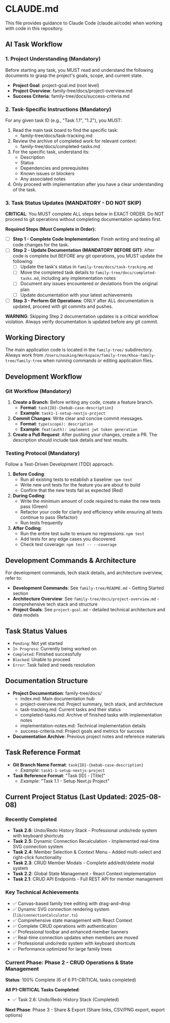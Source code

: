 # CLAUDE.md

This file provides guidance to Claude Code (claude.ai/code) when working with code in this repository.

## AI Task Workflow

### 1. Project Understanding (Mandatory)
Before starting any task, you MUST read and understand the following documents to grasp the project's goals, scope, and current state.

- **Project Goal**: project-goal.md (root level)
- **Project Overview**: family-tree/docs/project-overview.md  
- **Success Criteria**: family-tree/docs/success-criteria.md

### 2. Task-Specific Instructions (Mandatory)
For any given task ID (e.g., "Task 1.1", "1.2"), you MUST:
1. Read the main task board to find the specific task:
   - family-tree/docs/task-tracking.md
2. Review the archive of completed work for relevant context:
   - family-tree/docs/completed-tasks.md
3. For the specific task, understand its:
   - Description
   - Status
   - Dependencies and prerequisites
   - Known issues or blockers
   - Any associated notes
4. Only proceed with implementation after you have a clear understanding of the task.

### 3. Task Status Updates (MANDATORY - DO NOT SKIP)
**CRITICAL**: You MUST complete ALL steps below in EXACT ORDER. Do NOT proceed to git operations without completing documentation updates first.

**Required Steps (Must Complete in Order):**
- [ ] **Step 1 - Complete Code Implementation**: Finish writing and testing all code changes for the task.
- [ ] **Step 2 - Update Documentation (MANDATORY BEFORE GIT)**: After code is complete but BEFORE any git operations, you MUST update the following:
  - [ ] Update the task's status in `family-tree/docs/task-tracking.md`
  - [ ] Move the completed task details to `family-tree/docs/completed-tasks.md`, including any implementation notes
  - [ ] Document any issues encountered or deviations from the original plan
  - [ ] Update documentation with your latest achievements
- [ ] **Step 3 - Perform Git Operations**: ONLY after ALL documentation is updated, proceed with git commits and pushes.

**WARNING**: Skipping Step 2 documentation updates is a critical workflow violation. Always verify documentation is updated before any git commit.

## Working Directory

The main application code is located in the `family-tree/` subdirectory. Always work from `/Users/nouking/Workspace/family-tree/Khoa-family-tree/family-tree` when running commands or editing application files.

## Development Workflow

### Git Workflow (Mandatory)
1. **Create a Branch**: Before writing any code, create a feature branch.
   - **Format**: `task{ID}-{kebab-case-description}`
   - **Example**: `task1-1-setup-nextjs-project`
2. **Commit Changes**: Write clear and concise commit messages.
   - **Format**: `type(scope): description`
   - **Example**: `feat(auth): implement jwt token generation`
3. **Create a Pull Request**: After pushing your changes, create a PR. The description should include task details and test results.

### Testing Protocol (Mandatory)
Follow a Test-Driven Development (TDD) approach.

1. **Before Coding**:
   - Run all existing tests to establish a baseline: `npm test`
   - Write new unit tests for the feature you are about to build
   - Confirm that the new tests fail as expected (Red)
2. **During Coding**:
   - Write the minimum amount of code required to make the new tests pass (Green)
   - Refactor your code for clarity and efficiency while ensuring all tests continue to pass (Refactor)
   - Run tests frequently
3. **After Coding**:
   - Run the entire test suite to ensure no regressions: `npm test`
   - Add tests for any edge cases you discovered
   - Check test coverage: `npm test -- --coverage`

## Development Commands & Architecture

For development commands, tech stack details, and architecture overview, refer to:
- **Development Commands**: See `family-tree/README.md` - Getting Started section
- **Architecture Overview**: See `family-tree/docs/project-overview.md` - comprehensive tech stack and structure
- **Project Goals**: See `project-goal.md` - detailed technical architecture and data models

## Task Status Values
- `Pending`: Not yet started
- `In Progress`: Currently being worked on
- `Completed`: Finished successfully
- `Blocked`: Unable to proceed
- `Error`: Task failed and needs resolution

## Documentation Structure
- **Project Documentation**: family-tree/docs/
  - index.md: Main documentation hub
  - project-overview.md: Project summary, tech stack, and architecture
  - task-tracking.md: Current tasks and their status
  - completed-tasks.md: Archive of finished tasks with implementation notes
  - implementation-notes.md: Technical implementation details
  - success-criteria.md: Project goals and metrics for success
- **Documentation Archive**: Previous project notes and reference materials

## Task Reference Format
- **Git Branch Name Format**: `task{ID}-{kebab-case-description}`
  - *Example*: `task1-1-setup-nextjs-project`
- **Task Reference Format**: "Task [ID] - [Title]"
  - *Example*: "Task 1.1 - Setup Next.js Project"

## Current Project Status (Last Updated: 2025-08-08)

### Recently Completed
- **Task 2.6**: Undo/Redo History Stack - Professional undo/redo system with keyboard shortcuts
- **Task 2.5**: Dynamic Connection Recalculation - Implemented real-time SVG connection system
- **Task 2.4**: Member Selection & Context Menu - Added multi-select and right-click functionality  
- **Task 2.3**: CRUD Member Modals - Complete add/edit/delete modal system
- **Task 2.2**: Global State Management - React Context implementation
- **Task 2.1**: CRUD API Endpoints - Full REST API for member management

### Key Technical Achievements
- ✅ Canvas-based family tree editing with drag-and-drop
- ✅ Dynamic SVG connection rendering system (`lib/connectionCalculator.ts`)
- ✅ Comprehensive state management with React Context
- ✅ Complete CRUD operations with authentication
- ✅ Professional toolbar and enhanced member banners
- ✅ Real-time connection updates when members are moved
- ✅ Professional undo/redo system with keyboard shortcuts
- ✅ Performance optimized for large family trees

### Current Phase: Phase 2 - CRUD Operations & State Management
**Status**: 100% Complete (6 of 6 P1-CRITICAL tasks completed)

**All P1-CRITICAL Tasks Completed**:
- ✅ Task 2.6: Undo/Redo History Stack (Completed)

**Next Phase**: Phase 3 - Share & Export (Share links, CSV/PNG export, export options)